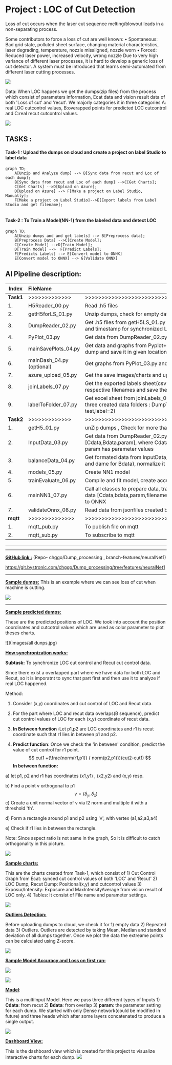 #  Project : LOC of Cut Detection

Loss of cut occurs when the laser cut sequence melting/blowout leads in a non-separating process.

Some contributors to force a loss of cut are well known:
•	Spontaneous: Bad grid state, polluted sheet surface, changing material characteristics, laser degrading, temperature, nozzle misaligned, nozzle worn
•	Forced: Reduced laser power, increased velocity, wrong nozzle 
Due to very high variance of different laser processes, it is hard to develop a generic loss of cut detector.
A system must be introduced that learns semi-automated from different laser cutting processes.

![](images/loc.png)

Data: When LOC happens we get the dumps(zip files) from the process which consist of parameters information, Ecat data and vision result data of both 'Loss of cut' 
and 'recut'. We majorly categories it in three categories A: real LOC cutcontrol values, B:overapped points for predicted LOC cutcontrol and C:real recut cutcontrol values.


![](images/proj.png)



##  TASKS : 

#### Task-1 : Upload the dumps on cloud and create a project on label Studio to label data



```mermaid
graph TD;
    A[Unzip and Analyze dump] --> B[Sync data from recut and Loc of each dump]; 
    B[Sync data from recut and Loc of each dump] -->C[Get Charts];
    C[Get Charts] -->D[Upload on Azure];
    D[Upload on Azure] --> F[Make a project on Label Studio, Manually];
    F[Make a project on Label Studio]-->E[Export labels from Label Studio and get filename];
   
```

#### **Task-2 : To Train a Model(NN-1) from the labeled data and detect LOC**

```mermaid
graph TD;
    A[Unzip dumps and and get labels] --> B[Preprocess data];
    B[Preprocess Data] -->C[Create Model];
    C[Create Model] -->D[Train Model];
    D[Train Model] -->  F[Predict Labels];
    F[Predicts Labels] --> E[Convert model to ONNX]
    E[Convert model to ONNX] --> G[Validate ONNX]
```



## **AI Pipeline description:**



| Index     | FileName                  | Description                                                  | Task | Folder          |
| --------- | :------------------------ | ------------------------------------------------------------ | ---- | --------------- |
| **Task1** | >>>>>>>>>>>>>             | >>>>>>>>>>>>>>>>>>>>>>>>>>>>>>>>>>>>>>>>>>>>>>>>>>>>>>>>>>>>>>>>>>>>> | >>   | >>>>            |
| 1.        | H5Reader_00.py            | Read .h5 files                                               | 1, 2 | Modules         |
| 2.        | getH5forLS_01.py          | Unzip dumps, check for empty data, filter through more than two .h5 files in a single dump | 1    | Modules         |
| 3.        | DumpReader_02.py          | Get .h5 files from getH5LS_01.py and Synchronize LOC and Recut data, predict the cutcontrol and timestamp for synchronized LOC data, divide the data into three sequences (A,B,C) | 1,2  | DataPreparation |
| 4.        | PyPlot_03.py              | Get data from DumpReader_02.py and Create LOC, Recut , cutControl , MaxIntensity graphs | 1    | Visualization   |
| 5.        | mainSavePlots_04.py       | Get data and graphs from Pyplot+03.py, concatenate them together in single chart for each dump and save it in given location (run this file only, to get charts) | 1    | main            |
| 6.        | mainDash_04.py (optional) | Get graphs from PyPlot_03.py and create an interactive dashboard for each dump | 1    | Visualization   |
| 7.        | azure_upload_05.py        | Get the save images/charts and upload it on cloud            | 1    | Modules         |
| 8.        | joinLabels_07.py          | Get the exported labels sheet(csv) , check for repeated filenames, Join the labels with their respective filenames and save the processed excel sheet | 1    | labelStudio     |
| 9.        | labelToFolder_07.py       | Get excel sheet from joinLabels_06 and move the files according to their respective labels to three created data folders : DumpTP(label 0), DumpFP(label=1) and DumpUnsure(For test,label=2) | 1    | labelStudio     |
| **Task2** | >>>>>>>>>>>>>             | >>>>>>>>>>>>>>>>>>>>>>>>>>>>>>>>>>>>>>>>>>>>>>>>>>>>>>>>>>>>>>>>>>>> | >>   | >>>>>>>>>>      |
| 1.        | getH5_01.py               | unZip dumps , Check for more than 2 .h5 files in a dump, Join it with respective labels | 2    | Modules         |
| 2.        | InputData_03.py           | Get data from DumpReader_02.py, resample it for veloX and veloY and structure it in the format [Cdata,Bdata,param], where Cdata: [cutControl,sin,cos], Bdata=[locCut,reCut,sin,cos] and param has parameter values | 2    | DataPreparation |
| 3.        | balanceData_04.py         | Get formated data from InputData_03.py, balance it (same number of rows for all points in Cdata and dame for Bdata), normalize it  and split it into Train and Test data | 2    | DataPreparation |
| 4.        | models_05.py              | Create NN1 model                                             | 2    | ModelTraining   |
| 5.        | trainEvaluate_06.py       | Compile and fit model, create accuracy and loss plots, create accuracy table | 2    | ModelTraining   |
| 6.        | mainNN1_07.py             | Call all classes to prepare data, train model and predict labels. It also creates jsonfile for input data [Cdata,bdata,param,filename,label], for each dump and save it ,lastly convert keras model to ONNX | 2    | main            |
| 7.        | validateOnnx_08.py        | Read data from jsonfiles created by mainNN1_07.py and validate saved ONNX model | 2    | ModelTraining   |
| **mqtt**  | >>>>>>>>>>>>>>            | >>>>>>>>>>>>>>>>>>>>>>>>>>>>>>>>>>>>>>>>>>>>>>>>>>>>>>>>>>>>>>>>>>>>>> | >>   | >>>>>>>>>       |
| 1.        | mqtt_pub.py               | To publish file on mqtt                                      |      | mqtt            |
| 2.        | mqtt_sub.py               | To subscribe to mqtt                                         |      | mqtt            |

****

****

<u>**GitHub link :**</u> (Repo- chggo/Dump_processing , branch-features/neuralNet1)

https://git.bystronic.com/chggo/Dump_processing/tree/features/neuralNet1

****

**<u>Sample dumps:</u>**
This is an example where we can see loss of cut when machine is cutting.

![](images/dumpsheet.jpg)



****

**<u>Sample predicted dumps:</u>**

These are the predicted positions of LOC. We took into account the position coordinates and cutcotrol values which are used as color parameter to plot theses charts.

![](images/all dunps.jpg)



**<u>How synchronization works:</u>**

**Subtask:** To synchronize LOC cut control and Recut cut control data.

Since there exist a overlapped part where we have data for both LOC and Recut, so it is imporatnt to sync that part first and then use it to analyze if real LOC happened.

Method: 


1)  Consider (x,y) coordinates and cut control of LOC and Recut data. 

2)  For the part where LOC and recut data overlaps(B sequence), predict cut control values of LOC for each (x,y)  coordinate of recut data. 

3)  **In Between function** :Let p1,p2 are LOC coordinates and r1 is recut coordinate such that r1 lies in between p1 and p2. 

4)  **Predict function**: Once we check the 'in between' condition, predict the value of cut control for r1 point.
$$
cut1 +(\frac{norm(r1,p1)} { norm(p2,p1)})(cut2-cut1)
$$
**In between function:**

a) let p1, p2 and r1 has coordinates (x1,y1) , (x2,y2) and (x,y) resp. 

b) Find a point v orthogonal to p1 
$$
v=(\delta_y,\delta_x)
$$
c) Create a unit normal vector of v via l2 norm and multiple it with a threshold 'th'. 

d) Form a rectangle around p1 and p2 using 'v', with vertex (a1,a2,a3,a4) 

 e) Check if r1 lies in between the rectangle. 
 
Note: Since aspect ratio is not same in the graph, So it is difficult to catch orthogonality in this picture.

![](images/between.jpg)

<u>**Sample charts:**</u>

This are the charts created from Task-1, which consist of 1) Cut Control Graph from Ecat: synced cut control values of both 'LOC' and 'Recut' 2) LOC Dump, Recut Dump: Positional(x,y) and cutcontrol values 3) Exposur/Intensity: Exposure and MaxIntensityAverage from vision result of LOC only. 4) Tables: It consist of File name and parameter settings.

![](images/visualizeDump__0.png)





**<u>Outliers Detection:</u>**

Before uploading dumps to cloud, we check it for 1) empty data 2) Repeated data 3) Outliers.
Outliers are detected by taking Mean, Median and standard deviation of all dumps together. Once we plot the data the extreame points can be calculated using Z-score.

![](images/outliers.jpg)





<u>**Sample Model Accuracy and Loss on first run:**</u>

![](images/acc.jpg)

![](images/CM.jpg)





**<u>Model</u>**:


This is a multiInput Model. Here we pass three different types of Inputs 1) **Cdata**: from recut 2) **Bdata**: from overlap 3) **param**: the parameter setting for each dump.
We started with only Dense network(could be modified in future) and three heads which after some layers concatenated to produce a single output.

![](images/modelFirst_info.png)

**<u>Dashboard View:</u>**

This is the dashboard view which is created for this project to visualize interactive charts for each dump.
![](images/dash.png)
